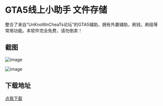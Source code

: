 # GTA5线上小助手 文件存储

整合了来自“UnKnoWnCheaTs论坛”的GTA5辅助，拥有外置辅助，刷钱，刷级等常用功能。本软件完全免费，请勿倒卖！

## 截图

![image](https://ae01.alicdn.com/kf/Hfea2cb8cdb9c4b599807527fac5ad2e5u.png)

![image](https://ae01.alicdn.com/kf/H232bf55159fa457d9c2b4c9ccdbda35fA.png)

## 下载地址

[点我下载](https://crazyzhang.pipipan.com/dir/16907746-34952623-757b8b/)  
